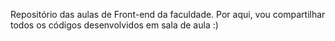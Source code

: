 Repositório das aulas de Front-end da faculdade. Por aqui, vou compartilhar todos os códigos desenvolvidos em sala de aula :)